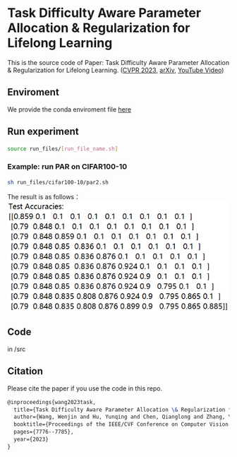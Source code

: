 # Task Difficulty Aware Parameter Allocation & Regularization for Lifelong Learning
This is the source code of Paper: Task Difficulty Aware Parameter Allocation & Regularization for Lifelong Learning. ([CVPR 2023](https://openaccess.thecvf.com/content/CVPR2023/html/Wang_Task_Difficulty_Aware_Parameter_Allocation__Regularization_for_Lifelong_Learning_CVPR_2023_paper.html), [arXiv](https://arxiv.org/abs/2304.05288), [YouTube Video](https://www.youtube.com/watch?v=R0jA9rHxIWI))

## Enviroment
We provide the conda enviroment file [here](./CondaEnv.yml)

## Run experiment
```bash
source run_files/[run_file_name.sh]
```

### Example: run PAR on CIFAR100-10
```bash
sh run_files/cifar100-10/par2.sh
```
The result is as follows：
![image](results.png)

## Code
in /src

## Citation
Please cite the paper if you use the code in this repo.
```latex
@inproceedings{wang2023task,
  title={Task Difficulty Aware Parameter Allocation \& Regularization for Lifelong Learning},
  author={Wang, Wenjin and Hu, Yunqing and Chen, Qianglong and Zhang, Yin},
  booktitle={Proceedings of the IEEE/CVF Conference on Computer Vision and Pattern Recognition},
  pages={7776--7785},
  year={2023}
}
```
